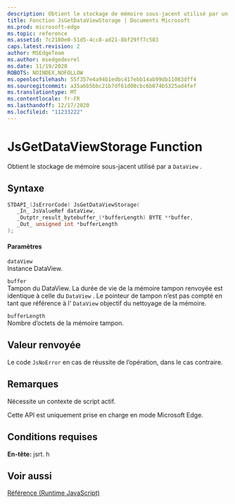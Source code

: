 ```yaml
---
description: Obtient le stockage de mémoire sous-jacent utilisé par un DataView.
title: Fonction JsGetDataViewStorage | Documents Microsoft
ms.prod: microsoft-edge
ms.topic: reference
ms.assetid: 7c2180e0-51d5-4cc8-ad21-8bf29ff7c583
caps.latest.revision: 2
author: MSEdgeTeam
ms.author: msedgedevrel
ms.date: 11/19/2020
ROBOTS: NOINDEX,NOFOLLOW
ms.openlocfilehash: 55f357e4a94b1edbc417ebb14ab99db11083dff4
ms.sourcegitcommit: a35a6b5bbc21b7df61d08cbc6b074b5325ad4fef
ms.translationtype: MT
ms.contentlocale: fr-FR
ms.lasthandoff: 12/17/2020
ms.locfileid: "11233222"
---
```

# JsGetDataViewStorage Function

Obtient le stockage de mémoire sous-jacent utilisé par a `DataView` .  
  
## Syntaxe  
  
```cpp  
STDAPI_(JsErrorCode) JsGetDataViewStorage(  
   _In_ JsValueRef dataView,  
   _Outptr_result_bytebuffer_(*bufferLength) BYTE **buffer,  
   _Out_ unsigned int *bufferLength  
);  
```  
  
#### Paramètres  
 `dataView`  
 Instance DataView.  
  
 `buffer`  
 Tampon du DataView. La durée de vie de la mémoire tampon renvoyée est identique à celle du `DataView` . Le pointeur de tampon n’est pas compté en tant que référence à l' `DataView` objectif du nettoyage de la mémoire.  
  
 `bufferLength`  
 Nombre d’octets de la mémoire tampon.  
  
## Valeur renvoyée  
 Le code `JsNoError` en cas de réussite de l’opération, dans le cas contraire.  
  
## Remarques  
 Nécessite un contexte de script actif.  
  
 Cette API est uniquement prise en charge en mode Microsoft Edge.  
  
## Conditions requises  
 **En-tête:** jsrt. h  
  
## Voir aussi  
 [Référence (Runtime JavaScript)](../chakra-hosting/reference-javascript-runtime.md)
